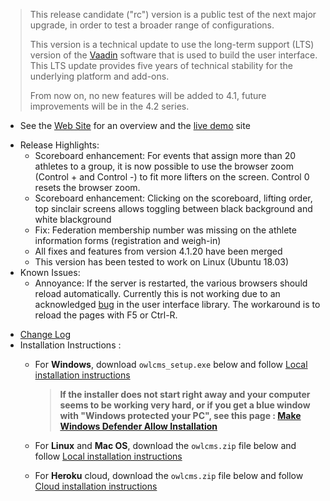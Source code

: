 > This release candidate ("rc") version is a public test of the next major upgrade, in order to test a broader range of configurations. 
>
> This version is a technical update to use the long-term support (LTS) version of the [Vaadin](https://vaadin.com/) software that is used to build the user interface.  This LTS update provides five years of technical stability for the underlying platform and add-ons.
>
> From now on, no new features will be added to 4.1, future improvements will be in the 4.2 series.

- See the [Web Site](https://jflamy.github.io/owlcms4/#) for an overview and the [live demo](https://jflamy.github.io/owlcms4/#/?id=demo) site
* Release Highlights: 
  * Scoreboard enhancement: For events that assign more than 20 athletes to a group, it is now possible to use the browser zoom (Control + and Control -) to fit more lifters on the screen. Control 0 resets the browser zoom.
  * Scoreboard enhancement: Clicking on the scoreboard, lifting order, top sinclair screens allows toggling between black background and white blackground
  * Fix: Federation membership number was missing on the athlete information forms (registration and weigh-in)
  * All fixes and features from version 4.1.20 have been merged
  * This version has been tested to work on Linux (Ubuntu 18.03)
* Known Issues:
  * Annoyance: If the server is restarted, the various browsers should reload automatically.  Currently this is not working due to an acknowledged [bug](https://github.com/vaadin/flow/issues/6635) in the user interface library.  The workaround is to reload the pages with F5 or Ctrl-R.
- [Change Log](https://github.com/jflamy/owlcms4/issues?q=is%3Aissue+is%3Aclosed+sort%3Aupdated-desc)
- Installation Instructions :
  - For **Windows**, download `owlcms_setup.exe` below and follow [Local installation instructions](https://jflamy.github.io/owlcms4/#/LocalSetup.md) 
    
    > **If the installer does not start right away and your computer seems to be working very hard, or if you get a blue window with "Windows protected your PC", see this page : [Make Windows Defender Allow Installation](https://jflamy.github.io/owlcms4/#/DefenderOff)**
  - For **Linux** and **Mac OS**, download the `owlcms.zip` file below and follow [Local installation instructions](https://jflamy.github.io/owlcms4/#/LocalSetup.md) 
  - For **Heroku** cloud, download the `owlcms.zip` file below and follow [Cloud installation instructions](https://jflamy.github.io/owlcms4/#/Heroku.md)
